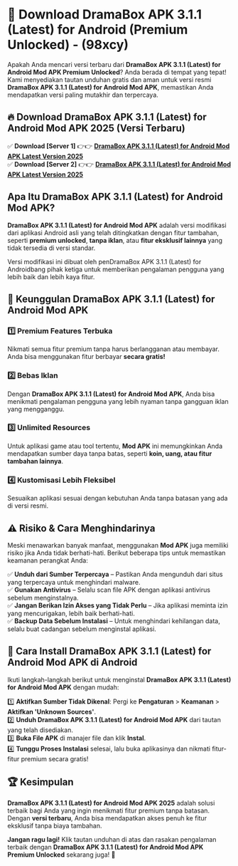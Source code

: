 

# 🎯 Download DramaBox APK 3.1.1 (Latest) for Android (Premium Unlocked) -  (98xcy) 

Apakah Anda mencari versi terbaru dari **DramaBox APK 3.1.1 (Latest) for Android Mod APK Premium Unlocked**? Anda berada di tempat yang tepat! Kami menyediakan tautan unduhan gratis dan aman untuk versi resmi **DramaBox APK 3.1.1 (Latest) for Android Mod APK**, memastikan Anda mendapatkan versi paling mutakhir dan terpercaya.

## 🔥 Download DramaBox APK 3.1.1 (Latest) for Android Mod APK 2025 (Versi Terbaru)

✅ **Download [Server 1]** 👉👉 [**DramaBox APK 3.1.1 (Latest) for Android Mod APK Latest Version 2025**](https://apkcomod.com?title=DramaBox_APK_3.1.1_(Latest)_for_Android)  
✅ **Download [Server 2]** 👉👉 [**DramaBox APK 3.1.1 (Latest) for Android Mod APK Latest Version 2025**](https://apkcomod.com?title=DramaBox_APK_3.1.1_(Latest)_for_Android)  

## Apa Itu DramaBox APK 3.1.1 (Latest) for Android Mod APK?

**DramaBox APK 3.1.1 (Latest) for Android Mod APK** adalah versi modifikasi dari aplikasi Android asli yang telah ditingkatkan dengan fitur tambahan, seperti **premium unlocked**, **tanpa iklan**, atau **fitur eksklusif lainnya** yang tidak tersedia di versi standar.

Versi modifikasi ini dibuat oleh penDramaBox APK 3.1.1 (Latest) for Androidbang pihak ketiga untuk memberikan pengalaman pengguna yang lebih baik dan lebih kaya fitur.

## 🎯 Keunggulan DramaBox APK 3.1.1 (Latest) for Android Mod APK

### 1️⃣ Premium Features Terbuka
Nikmati semua fitur premium tanpa harus berlangganan atau membayar. Anda bisa menggunakan fitur berbayar **secara gratis!**

### 2️⃣ Bebas Iklan
Dengan **DramaBox APK 3.1.1 (Latest) for Android Mod APK**, Anda bisa menikmati pengalaman pengguna yang lebih nyaman tanpa gangguan iklan yang mengganggu.

### 3️⃣ Unlimited Resources
Untuk aplikasi game atau tool tertentu, **Mod APK** ini memungkinkan Anda mendapatkan sumber daya tanpa batas, seperti **koin, uang, atau fitur tambahan lainnya**.

### 4️⃣ Kustomisasi Lebih Fleksibel
Sesuaikan aplikasi sesuai dengan kebutuhan Anda tanpa batasan yang ada di versi resmi.

## ⚠️ Risiko & Cara Menghindarinya

Meski menawarkan banyak manfaat, menggunakan **Mod APK** juga memiliki risiko jika Anda tidak berhati-hati. Berikut beberapa tips untuk memastikan keamanan perangkat Anda:

✅ **Unduh dari Sumber Terpercaya** – Pastikan Anda mengunduh dari situs yang terpercaya untuk menghindari malware.  
✅ **Gunakan Antivirus** – Selalu scan file APK dengan aplikasi antivirus sebelum menginstalnya.  
✅ **Jangan Berikan Izin Akses yang Tidak Perlu** – Jika aplikasi meminta izin yang mencurigakan, lebih baik berhati-hati.  
✅ **Backup Data Sebelum Instalasi** – Untuk menghindari kehilangan data, selalu buat cadangan sebelum menginstal aplikasi.

## 📌 Cara Install DramaBox APK 3.1.1 (Latest) for Android Mod APK di Android

Ikuti langkah-langkah berikut untuk menginstal **DramaBox APK 3.1.1 (Latest) for Android Mod APK** dengan mudah:

1️⃣ **Aktifkan Sumber Tidak Dikenal**: Pergi ke **Pengaturan** > **Keamanan** > **Aktifkan 'Unknown Sources'**.  
2️⃣ **Unduh DramaBox APK 3.1.1 (Latest) for Android Mod APK** dari tautan yang telah disediakan.  
3️⃣ **Buka File APK** di manajer file dan klik **Instal**.  
4️⃣ **Tunggu Proses Instalasi** selesai, lalu buka aplikasinya dan nikmati fitur-fitur premium secara gratis!

## 🏆 Kesimpulan

**DramaBox APK 3.1.1 (Latest) for Android Mod APK 2025** adalah solusi terbaik bagi Anda yang ingin menikmati fitur premium tanpa batasan. Dengan **versi terbaru**, Anda bisa mendapatkan akses penuh ke fitur eksklusif tanpa biaya tambahan.

**Jangan ragu lagi!** Klik tautan unduhan di atas dan rasakan pengalaman terbaik dengan **DramaBox APK 3.1.1 (Latest) for Android Mod APK Premium Unlocked** sekarang juga! 🚀

